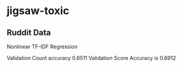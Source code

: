 # jigsaw-toxic


## Ruddit Data

Nonlinear TF-IDF Regression 

Validation Count accuracy 0.6511
Validation Score Accuracy is 0.6912
